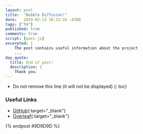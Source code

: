 ```yaml
---
layout: post
title:  "Bubble Diffusion!"
date:   2019-02-13 10:22:16 -0300
tags: ["fm"]
published: true
comments: true
script: [post.js]
excerpted: |
    The post contains useful information about the project
    ...
day_quote:
  title: End of post!
  description: |
    Thank you.
---
```



* Do not remove this line (it will not be displayed)
{: toc}

<!--[Emoji Syntax](https://www.webpagefx.com/tools/emoji-cheat-sheet/){:target="_blank"}-->

### Useful Links


- [GitHub](https://github.com/sumitram/fm-bubble-diffusion){:target="_blank"}
- [Overleaf](https://www.overleaf.com/project/5d7843a2db08c00001f425bd){:target="_blank"}





{% endpost #9D9D9D %}
